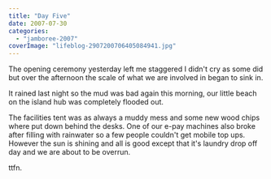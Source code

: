 ```yaml
---
title: "Day Five"
date: 2007-07-30
categories: 
  - "jamboree-2007"
coverImage: "lifeblog-2907200706405084941.jpg"
---
```


The opening ceremony yesterday left me staggered I didn't cry as some did but over the afternoon the scale of what we are involved in began to sink in.

It rained last night so the mud was bad again this morning, our little beach on the island hub was completely flooded out.

The facilities tent was as always a muddy mess and some new wood chips where put down behind the desks. One of our e-pay machines also broke after filling with rainwater so a few people couldn't get mobile top ups. However the sun is shining and all is good except that it's laundry drop off day and we are about to be overrun.

ttfn.
